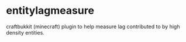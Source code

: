 # entitylagmeasure
craftbukkit (minecraft) plugin to help measure lag contributed to by high density entities. 
